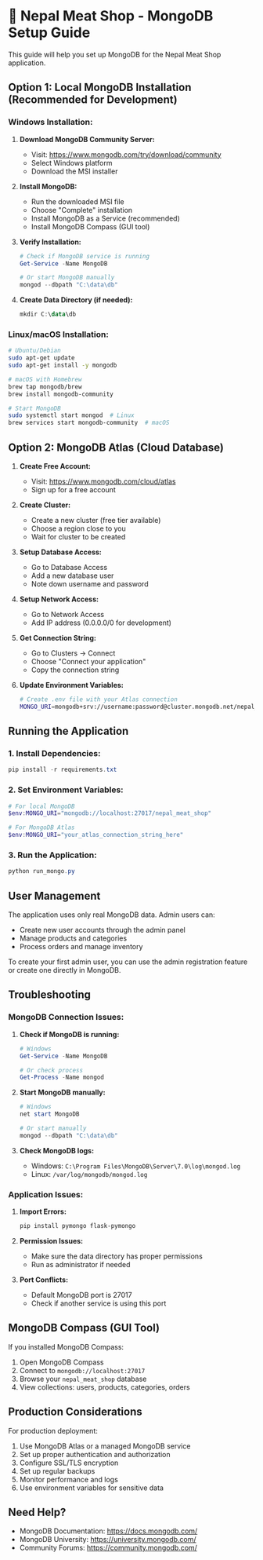 # 🍖 Nepal Meat Shop - MongoDB Setup Guide

This guide will help you set up MongoDB for the Nepal Meat Shop application.

## Option 1: Local MongoDB Installation (Recommended for Development)

### Windows Installation:

1. **Download MongoDB Community Server:**
   - Visit: https://www.mongodb.com/try/download/community
   - Select Windows platform
   - Download the MSI installer

2. **Install MongoDB:**
   - Run the downloaded MSI file
   - Choose "Complete" installation
   - Install MongoDB as a Service (recommended)
   - Install MongoDB Compass (GUI tool)

3. **Verify Installation:**
   ```powershell
   # Check if MongoDB service is running
   Get-Service -Name MongoDB
   
   # Or start MongoDB manually
   mongod --dbpath "C:\data\db"
   ```

4. **Create Data Directory (if needed):**
   ```powershell
   mkdir C:\data\db
   ```

### Linux/macOS Installation:

```bash
# Ubuntu/Debian
sudo apt-get update
sudo apt-get install -y mongodb

# macOS with Homebrew
brew tap mongodb/brew
brew install mongodb-community

# Start MongoDB
sudo systemctl start mongod  # Linux
brew services start mongodb-community  # macOS
```

## Option 2: MongoDB Atlas (Cloud Database)

1. **Create Free Account:**
   - Visit: https://www.mongodb.com/cloud/atlas
   - Sign up for a free account

2. **Create Cluster:**
   - Create a new cluster (free tier available)
   - Choose a region close to you
   - Wait for cluster to be created

3. **Setup Database Access:**
   - Go to Database Access
   - Add a new database user
   - Note down username and password

4. **Setup Network Access:**
   - Go to Network Access
   - Add IP address (0.0.0.0/0 for development)

5. **Get Connection String:**
   - Go to Clusters → Connect
   - Choose "Connect your application"
   - Copy the connection string

6. **Update Environment Variables:**
   ```bash
   # Create .env file with your Atlas connection
   MONGO_URI=mongodb+srv://username:password@cluster.mongodb.net/nepal_meat_shop?retryWrites=true&w=majority
   ```

## Running the Application

### 1. Install Dependencies:
```powershell
pip install -r requirements.txt
```

### 2. Set Environment Variables:
```powershell
# For local MongoDB
$env:MONGO_URI="mongodb://localhost:27017/nepal_meat_shop"

# For MongoDB Atlas
$env:MONGO_URI="your_atlas_connection_string_here"
```

### 3. Run the Application:
```powershell
python run_mongo.py
```

## User Management

The application uses only real MongoDB data. Admin users can:
- Create new user accounts through the admin panel
- Manage products and categories
- Process orders and manage inventory

To create your first admin user, you can use the admin registration feature or create one directly in MongoDB.

## Troubleshooting

### MongoDB Connection Issues:

1. **Check if MongoDB is running:**
   ```powershell
   # Windows
   Get-Service -Name MongoDB
   
   # Or check process
   Get-Process -Name mongod
   ```

2. **Start MongoDB manually:**
   ```powershell
   # Windows
   net start MongoDB
   
   # Or start manually
   mongod --dbpath "C:\data\db"
   ```

3. **Check MongoDB logs:**
   - Windows: `C:\Program Files\MongoDB\Server\7.0\log\mongod.log`
   - Linux: `/var/log/mongodb/mongod.log`

### Application Issues:

1. **Import Errors:**
   ```powershell
   pip install pymongo flask-pymongo
   ```

2. **Permission Issues:**
   - Make sure the data directory has proper permissions
   - Run as administrator if needed

3. **Port Conflicts:**
   - Default MongoDB port is 27017
   - Check if another service is using this port

## MongoDB Compass (GUI Tool)

If you installed MongoDB Compass:
1. Open MongoDB Compass
2. Connect to `mongodb://localhost:27017`
3. Browse your `nepal_meat_shop` database
4. View collections: users, products, categories, orders

## Production Considerations

For production deployment:
1. Use MongoDB Atlas or a managed MongoDB service
2. Set up proper authentication and authorization
3. Configure SSL/TLS encryption
4. Set up regular backups
5. Monitor performance and logs
6. Use environment variables for sensitive data

## Need Help?

- MongoDB Documentation: https://docs.mongodb.com/
- MongoDB University: https://university.mongodb.com/
- Community Forums: https://community.mongodb.com/